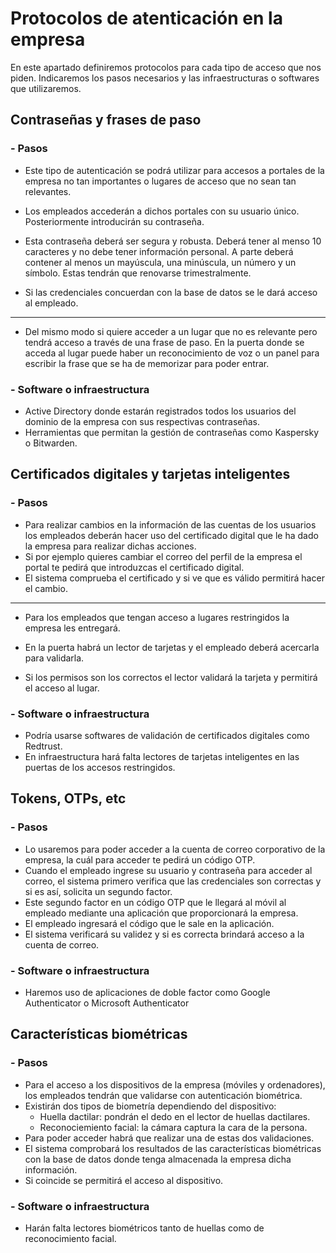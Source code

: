 # Protocolos de atenticación en la empresa

En este apartado definiremos protocolos para cada tipo de acceso que nos piden. Indicaremos los pasos necesarios y las infraestructuras o softwares que utilizaremos. 


## Contraseñas y frases de paso

### - Pasos
 - Este tipo de autenticación se podrá utilizar para accesos a portales de la empresa no tan importantes o lugares de acceso que no sean tan relevantes. 

 - Los empleados accederán a dichos portales con su usuario único. Posteriormente introducirán su contraseña. 

 - Esta contraseña deberá ser segura y robusta. Deberá tener al menso 10 caracteres y no debe tener información personal. A parte deberá contener al menos un mayúscula, una minúscula, un número y un símbolo. Estas tendrán que renovarse trimestralmente.

 - Si las credenciales concuerdan con la base de datos se le dará acceso al empleado. 
---
 - Del mismo modo si quiere acceder a un lugar que no es relevante pero tendrá acceso a través de una frase de paso. En la puerta donde se acceda al lugar puede haber un reconocimiento de voz o un panel para escribir la frase que se ha de memorizar para poder entrar.

### - Software o infraestructura

 - Active Directory donde estarán registrados todos los usuarios del dominio de la empresa con sus respectivas contraseñas.
 - Herramientas que permitan la gestión de contraseñas como Kaspersky o Bitwarden.

## Certificados digitales y tarjetas inteligentes

### - Pasos 
 - Para realizar cambios en la información de las cuentas de los usuarios los empleados deberán hacer uso del certificado digital que le ha dado la empresa para realizar dichas acciones. 
 - Si por ejemplo quieres cambiar el correo del perfil de la empresa el portal te pedirá que introduzcas el certificado digital. 
 - El sistema comprueba el certificado y si ve que es válido permitirá hacer el cambio. 

---

 - Para los empleados que tengan acceso a lugares restringidos la empresa les entregará. 
 - En la puerta habrá un lector de tarjetas y el empleado deberá acercarla para validarla.

 - Si los permisos son los correctos el lector validará la tarjeta y permitirá el acceso al lugar.
 
### - Software o infraestructura

 - Podría usarse softwares de validación de certificados digitales como Redtrust.
 - En infraestructura hará falta lectores de tarjetas inteligentes en las puertas de los accesos restringidos. 

## Tokens, OTPs, etc

### - Pasos 

 - Lo usaremos para poder acceder a la cuenta de correo corporativo de la empresa, la cuál para acceder te pedirá un código OTP.
 - Cuando el empleado ingrese su usuario y contraseña para acceder al correo, el sistema primero verifica que las credenciales son correctas y si es así, solicita un segundo factor.
 - Este segundo factor en un código OTP que le llegará al móvil al empleado mediante una aplicación que proporcionará la empresa.
 - El empleado ingresará el código que le sale en la aplicación.
 - El sistema verificará su validez y si es correcta brindará acceso a la cuenta de correo. 

### - Software o infraestructura

- Haremos uso de aplicaciones de doble factor como Google Authenticator o Microsoft Authenticator



## Características biométricas

### - Pasos 

 - Para el acceso a los dispositivos de la empresa (móviles y ordenadores), los empleados tendrán que validarse con autenticación biométrica.
 - Existirán dos tipos de biometría dependiendo del dispositivo:
    - Huella dactilar: pondrán el dedo en el lector de huellas dactilares.
    - Reconociemiento facial: la cámara captura la cara de la persona. 
 - Para poder acceder habrá que realizar una de estas dos validaciones.
 - El sistema comprobará los resultados de las características biométricas con la base de datos donde tenga almacenada la empresa dicha información.
 - Si coincide se permitirá el acceso al dispositivo.

### - Software o infraestructura

- Harán falta lectores biométricos tanto de huellas como de reconocimiento facial. 
